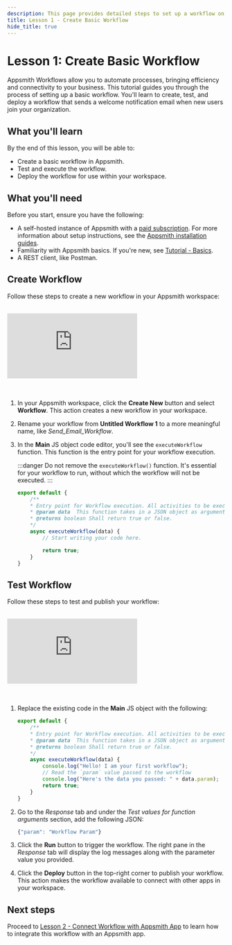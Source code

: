 ```yaml
---
description: This page provides detailed steps to set up a workflow on Appsmith.
title: Lesson 1 - Create Basic Workflow
hide_title: true
---
```


# Lesson 1: Create Basic Workflow

Appsmith Workflows allow you to automate processes, bringing efficiency and connectivity to your business. This tutorial guides you through the process of setting up a basic workflow. You'll learn to create, test, and deploy a workflow that sends a welcome notification email when new users join your organization.

## What you'll learn

By the end of this lesson, you will be able to:
* Create a basic workflow in Appsmith.
* Test and execute the workflow.
* Deploy the workflow for use within your workspace.

## What you'll need

Before you start, ensure you have the following:
* A self-hosted instance of Appsmith with a [paid subscription](https://www.appsmith.com/pricing). For more information about setup instructions, see the [Appsmith installation guides](/getting-started/setup/installation-guides).
* Familiarity with Appsmith basics. If you're new, see [Tutorial - Basics](/getting-started/tutorials/start-building).
* A REST client, like Postman.

## Create Workflow

Follow these steps to create a new workflow in your Appsmith workspace:

<br/>
<div style={{ position: "relative", paddingBottom: "calc(50.520833333333336% + 41px)", height: "0", width: "100%" }}>
<iframe src="https://demo.arcade.software/BzEnldkGHkIJ91SDxubA?embed" frameborder="0" loading="lazy" webkitallowfullscreen mozallowfullscreen allowfullscreen style={{ position: "absolute", top: "0", left: "0", width: "100%", height: "100%", colorScheme: "light" }} title="Appsmith | Create workflow">
</iframe>
</div>
<br/><br/>

1. In your Appsmith workspace, click the **Create New** button and select **Workflow**. This action creates a new workflow in your workspace.
2. Rename your workflow from **Untitled Workflow 1** to a more meaningful name, like *Send_Email_Workflow*.
3. In the **Main** JS object code editor, you'll see the `executeWorkflow` function. This function is the entry point for your workflow execution.

    :::danger
    Do not remove the `executeWorkflow()` function. It's essential for your workflow to run, without which the workflow will not be executed.
    :::

    ```javascript
    export default {
        /**
        * Entry point for Workflow execution. All activities to be executed should be defined here.
        * @param data  This function takes in a JSON object as arguments (data) which can be passed when you trigger the workflow.
        * @returns boolean Shall return true or false.
        */
        async executeWorkflow(data) {
            // Start writing your code here.

            return true;
        }
    }
    ```

## Test Workflow

Follow these steps to test and publish your workflow:

<br/>
<div style={{ position: "relative", paddingBottom: "calc(50.520833333333336% + 41px)", height: "0", width: "100%" }}>
<iframe src="https://demo.arcade.software/37IcEXKwFUXIaf0RZiC3?embed" frameborder="0" loading="lazy" webkitallowfullscreen mozallowfullscreen allowfullscreen style={{ position: "absolute", top: "0", left: "0", width: "100%", height: "100%", colorScheme: "light" }} title="Appsmith | Test workflow">
</iframe>
</div>
<br/><br/>

1. Replace the existing code in the **Main** JS object with the following:

    ```javascript
    export default {
        /**
        * Entry point for Workflow execution. All activities to be executed should be defined here.
        * @param data  This function takes in a JSON object as arguments (data) which can be passed when you trigger the workflow.
        * @returns boolean Shall return true or false.
        */
        async executeWorkflow(data) {
            console.log("Hello! I am your first workflow");
            // Read the `param` value passed to the workflow
            console.log("Here's the data you passed: " + data.param);
            return true;
        }
    }
    ```

2. Go to the _Response_ tab and under the _Test values for function arguments_ section, add the following JSON:

    ```javascript
    {"param": "Workflow Param"}
    ```

3. Click the **Run** button to trigger the workflow. The right pane in the _Response_ tab will display the log messages along with the parameter value you provided.

4. Click the **Deploy** button in the top-right corner to publish your workflow. This action makes the workflow available to connect with other apps in your workspace.

## Next steps

Proceed to [Lesson 2 - Connect Workflow with Appsmith App](/workflows/tutorials/execute-workflow-from-appsmith-app) to learn how to integrate this workflow with an Appsmith app.


